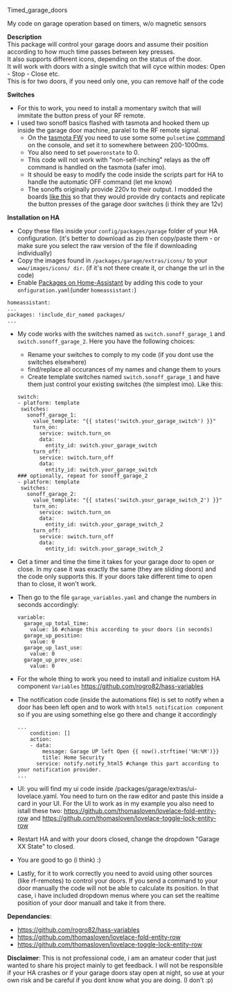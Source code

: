 Timed_garage_doors

My code on garage operation based on timers, w/o magnetic sensors  

**Description**  
This package will control your garage doors and assume their position according to how much time passes between key presses.    
It also supports different icons, depending on the status of the door.    
It will work with doors with a single switch that will cyce within modes: Open - Stop - Close etc.  
This is for two doors, if you need only one, you can remove half of the code

**Switches**
- For this to work, you need to install a momentary switch that will immitate the button press of your RF remote.
- I used two sonoff basics flashed with tasmota and hooked them up inside the garage door machine, paralel to the RF remote signal.
   - On the [tasmota FW](https://github.com/arendst/Sonoff-Tasmota/wiki) you need to use some some `pulsetime` [command](https://github.com/arendst/Sonoff-Tasmota/wiki/Commands) on the console, and set it to somewhere between 200-1000ms.
   - You also need to set  `poweronstate` to 0.
   - This code will not work with "non-self-inching" relays as the off command is handled on the tasmota (safer imo).
   - It should be easy to modify the code inside the scripts part for HA to handle the automatic OFF command (let me know)
   - The sonoffs originally provide 220v to their output. I modded the boards [like this](https://community.home-assistant.io/t/modded-sonoff-using-the-on-board-relay-as-switch-for-any-circuit/50343) so that they would provide dry contacts and replicate the button presses of the garage door switches (i think they are 12v)


**Installation on HA**  
- Copy these files inside your `config/packages/garage` folder of your HA configuration. (it's better to download as zip then copy/paste them - or make sure you select the raw version of the file if downloading individually)
- Copy the images found in `/packages/garage/extras/icons/` to your `www/images/icons/ dir`. (if it's not there create it, or change the url in the code)
- Enable [Packages on Home-Assistant](https://www.home-assistant.io/docs/configuration/packages/) by adding this code to your `onfiguration.yaml`(under `homeassistant:`)
```
homeassistant:
...
packages: !include_dir_named packages/   
...
```
- My code works with the switches named as `switch.sonoff_garage_1` and `switch.sonoff_garage_2`. Here you have the following choices:
   - Rename your switches to comply to my code (if you dont use the switches elsewhere)
   - find/replace all occurances of my names and change them to yours 
   - Create template switches named `switch.sonoff_garage_1` and have them just control your existing switches (the simplest imo). Like this:
   ```
   switch:
  - platform: template
    switches:
      sonoff_garage_1:
        value_template: "{{ states('switch.your_garage_switch') }}"
        turn_on:
          service: switch.turn_on
          data:
            entity_id: switch.your_garage_switch
        turn_off:
          service: switch.turn_off
          data:
            entity_id: switch.your_garage_switch
   ### optionally, repeat for sonoff_garage_2
  - platform: template
    switches:
      sonoff_garage_2:
        value_template: "{{ states('switch.your_garage_switch_2') }}"
        turn_on:
          service: switch.turn_on
          data:
            entity_id: switch.your_garage_switch_2
        turn_off:
          service: switch.turn_off
          data:
            entity_id: switch.your_garage_switch_2
   ```
- Get a timer and time the time it takes for your garage door to open or close. In my case it was exactly the same (they are sliding doors) and the code only supports this. If your doors take different time to open than to close, it won't work.
- Then go to the file `garage_variables.yaml` and change the numbers in seconds accordingly:
   ```
   variable:
     garage_up_total_time:
       value: 16 #change this according to your doors (in seconds)
     garage_up_position:
       value: 0
     garage_up_last_use:
       value: 0
     garage_up_prev_use:
       value: 0
   ```
- For the whole thing to work you need to install and initialize custom HA component `Variables` https://github.com/rogro82/hass-variables

- The notification code (inside the automations file) is set to notify when a door has been left open and to work with `html5 notification component` so if you are using something else go there and change it accordingly
   ```
   ...
       condition: []
       action:
       - data:
           message: Garage UP left Open {{ now().strftime('%H:%M')}}
           title: Home Security
         service: notify.notify_html5 #change this part according to your notification provider.
   ...
   ```
- UI: you will find my ui code inside /packages/garage/extras/ui-lovelace.yaml. You need to turn on the raw editor and paste this inside a card in your UI. For the UI to work as in my example you also need to istall these two: https://github.com/thomasloven/lovelace-fold-entity-row and https://github.com/thomasloven/lovelace-toggle-lock-entity-row
- Restart HA and with your doors closed, change the dropdown "Garage XX State" to closed.
- You are good to go (i think) :)


- Lastly, for it to work correctly you need to avoid using other sources (like rf-remotes) to control your doors. If you send a command to your door manually the code will not be able to calculate its position. In that case, i have included dropdown menus where you can set the realtime position of your door manuall and take it from there.

**Dependancies**:
- https://github.com/rogro82/hass-variables
- https://github.com/thomasloven/lovelace-fold-entity-row
- https://github.com/thomasloven/lovelace-toggle-lock-entity-row

**Disclaimer**: This is not professional code, i am an amateur coder that just wanted to share his project mainly to get feedback. I will not be responsible if your HA crashes or if your garage doors stay open at night, so use at your own risk and be careful if you dont know what you are doing. (I don't :p)
